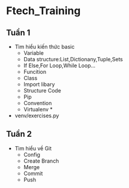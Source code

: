 # Ftech_Training

## Tuần 1
 * Tìm hiểu kiến thức basic
    * Variable
    * Data structure:List,Dictionany,Tuple,Sets
    * If Else,For Loop,While Loop...
    * Funcition
    * Class
    * Import libary
    * Structure Code
    * Pip
    * Convention
    * Virtualenv *
  * venv/exercises.py

## Tuần 2 
 * Tìm hiểu về Git 
    * Config
    * Create Branch
    * Merge
    * Commit
    * Push
    
